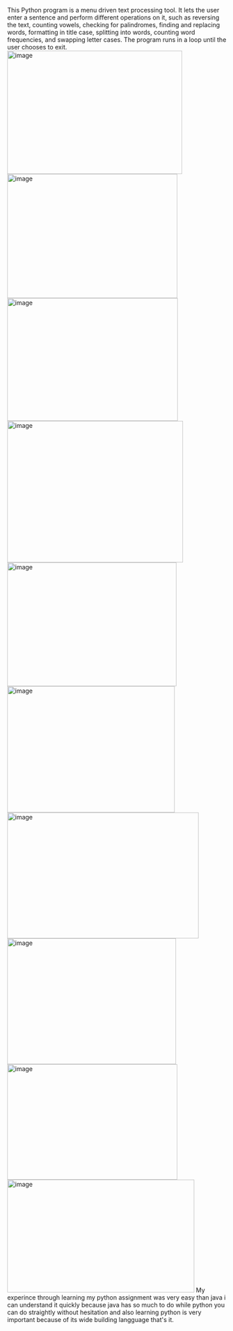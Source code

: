 This Python program is a menu driven text processing tool. It lets the user enter a sentence and perform different operations on it, such as reversing the text, counting vowels, checking for palindromes, finding and replacing words, formatting in title case, splitting into words, counting word frequencies, and swapping letter cases. The program runs in a loop until the user chooses to exit.
<img width="402" height="283" alt="image" src="https://github.com/user-attachments/assets/4e1eef68-b312-4698-9e02-ee17e21f81b1" />
<img width="391" height="285" alt="image" src="https://github.com/user-attachments/assets/6b27e394-23e1-422f-aaa2-f7e673fe2304" />
<img width="392" height="282" alt="image" src="https://github.com/user-attachments/assets/a337d14a-7ec6-4e9a-ba9a-89223a6dcf7c" />
<img width="404" height="325" alt="image" src="https://github.com/user-attachments/assets/ad41ffaa-008b-4d89-83a3-76cce5b844a8" />
<img width="389" height="284" alt="image" src="https://github.com/user-attachments/assets/f77e72b1-a98a-40d1-9f6d-55291497d632" />
<img width="385" height="290" alt="image" src="https://github.com/user-attachments/assets/db6876ae-dbd3-4a8c-8300-1ff6a7d1fdd1" />
<img width="440" height="289" alt="image" src="https://github.com/user-attachments/assets/93c295ba-8bf2-4030-8363-d93438bb4f5a" />
<img width="388" height="289" alt="image" src="https://github.com/user-attachments/assets/9766abb6-0282-4d4c-9213-3a8b6bf8d210" />
<img width="391" height="265" alt="image" src="https://github.com/user-attachments/assets/43f0ff13-1a62-446b-baf8-21b8dd850649" />
<img width="430" height="259" alt="image" src="https://github.com/user-attachments/assets/6b7f3616-0e9a-4acd-a437-48f190765c91" />
My experince through learning my python assignment was very easy than java i can understand it quickly because java has so much to do while python you can do straightly without hesitation and also learning python is very important because of its wide building langguage that's it. 
